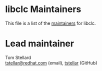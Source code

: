 # libclc Maintainers

This file is a list of the
[maintainers](https://llvm.org/docs/DeveloperPolicy.html#maintainers) for
libclc.

# Lead maintainer

Tom Stellard \
tstellar@redhat.com (email), [tstellar](https://github.com/tstellar) (GitHub)